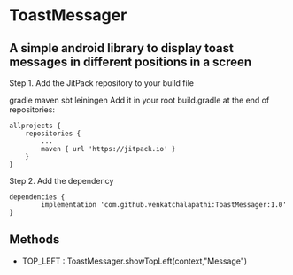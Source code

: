 # ToastMessager
## A simple android library to display toast messages in different positions in a screen

Step 1. Add the JitPack repository to your build file

gradle
maven
sbt
leiningen
Add it in your root build.gradle at the end of repositories:

	allprojects {
		repositories {
			...
			maven { url 'https://jitpack.io' }
		}
	}
Step 2. Add the dependency

	dependencies {
	        implementation 'com.github.venkatchalapathi:ToastMessager:1.0'
	}


## Methods

- TOP_LEFT : ToastMessager.showTopLeft(context,"Message")
